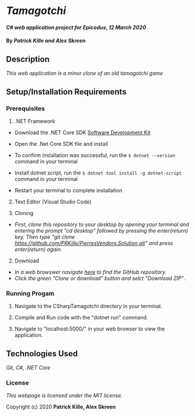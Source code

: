 # _Tamagotchi_

#### _C# web application project for Epicodus_, _12 March 2020_

#### By _**Patrick Kille and Alex Skreen**_

## Description

_This web application is a minor clone of an old tamagotchi game_

## Setup/Installation Requirements

### Prerequisites

1. .NET Framework
* Download the .NET Core SDK [Software Development Kit](https://dotnet.microsoft.com/download)
* Open the .Net Core SDK file and install
* To confirm installation was successful, run the ```$ dotnet --version``` command in your terminal

* Install dotnet script, run the ```$ dotnet tool install -g dotnet-script``` command in your terminal
* Restart your terminal to complete installation
2. Text Editor (Visual Studio Code)

1. Cloning
  * _First, clone this repository to your desktop by opening your terminal and entering the prompt "cd desktop" followed by pressing the enter(return) key. Then type "git clone https://github.com/PRKille/PierresVendors.Solution.git" and press enter(return) again._

2. Download
  * _In a web browswer navigate [here](https://github.com/PRKille/CSharpTamagotchi.git) to find the GitHub repository._
  * _Click the green "Clone or download" button and selct "Download ZIP"_.

### Running Progam

1. Navigate to the CSharpTamagotchi directory in your terminal.

2. Compile and Run code with the "dotnet run" command.

3. Navigate to "localhost:5000/" in your web browser to view the application.


## Technologies Used

_Git, C#, .NET Core_

### License

*This webpage is licensed under the MIT license.*

Copyright (c) 2020 **Patrick Kille, Alex Skreen**
